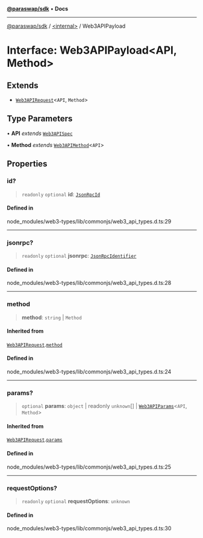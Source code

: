 [**@paraswap/sdk**](../../README.md) • **Docs**

***

[@paraswap/sdk](../../globals.md) / [\<internal\>](../README.md) / Web3APIPayload

# Interface: Web3APIPayload\<API, Method\>

## Extends

- [`Web3APIRequest`](../namespaces/home_velenir-gnx570_Projects_Paraswap_paraswap-sdk_node_modules_web3-types_lib_commonjs_index/interfaces/Web3APIRequest.md)\<`API`, `Method`\>

## Type Parameters

• **API** *extends* [`Web3APISpec`](../type-aliases/Web3APISpec.md)

• **Method** *extends* [`Web3APIMethod`](../namespaces/home_velenir-gnx570_Projects_Paraswap_paraswap-sdk_node_modules_web3-types_lib_commonjs_index/type-aliases/Web3APIMethod.md)\<`API`\>

## Properties

### id?

> `readonly` `optional` **id**: [`JsonRpcId`](../type-aliases/JsonRpcId.md)

#### Defined in

node\_modules/web3-types/lib/commonjs/web3\_api\_types.d.ts:29

***

### jsonrpc?

> `readonly` `optional` **jsonrpc**: [`JsonRpcIdentifier`](../namespaces/home_velenir-gnx570_Projects_Paraswap_paraswap-sdk_node_modules_web3-types_lib_commonjs_index/type-aliases/JsonRpcIdentifier.md)

#### Defined in

node\_modules/web3-types/lib/commonjs/web3\_api\_types.d.ts:28

***

### method

> **method**: `string` \| `Method`

#### Inherited from

[`Web3APIRequest`](../namespaces/home_velenir-gnx570_Projects_Paraswap_paraswap-sdk_node_modules_web3-types_lib_commonjs_index/interfaces/Web3APIRequest.md).[`method`](../namespaces/home_velenir-gnx570_Projects_Paraswap_paraswap-sdk_node_modules_web3-types_lib_commonjs_index/interfaces/Web3APIRequest.md#method)

#### Defined in

node\_modules/web3-types/lib/commonjs/web3\_api\_types.d.ts:24

***

### params?

> `optional` **params**: `object` \| readonly `unknown`[] \| [`Web3APIParams`](../namespaces/home_velenir-gnx570_Projects_Paraswap_paraswap-sdk_node_modules_web3-types_lib_commonjs_index/type-aliases/Web3APIParams.md)\<`API`, `Method`\>

#### Inherited from

[`Web3APIRequest`](../namespaces/home_velenir-gnx570_Projects_Paraswap_paraswap-sdk_node_modules_web3-types_lib_commonjs_index/interfaces/Web3APIRequest.md).[`params`](../namespaces/home_velenir-gnx570_Projects_Paraswap_paraswap-sdk_node_modules_web3-types_lib_commonjs_index/interfaces/Web3APIRequest.md#params)

#### Defined in

node\_modules/web3-types/lib/commonjs/web3\_api\_types.d.ts:25

***

### requestOptions?

> `readonly` `optional` **requestOptions**: `unknown`

#### Defined in

node\_modules/web3-types/lib/commonjs/web3\_api\_types.d.ts:30
